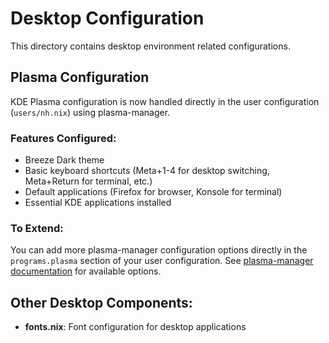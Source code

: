 # Desktop Configuration

This directory contains desktop environment related configurations.

## Plasma Configuration

KDE Plasma configuration is now handled directly in the user configuration (`users/nh.nix`) using plasma-manager.

### Features Configured:
- Breeze Dark theme
- Basic keyboard shortcuts (Meta+1-4 for desktop switching, Meta+Return for terminal, etc.)
- Default applications (Firefox for browser, Konsole for terminal)
- Essential KDE applications installed

### To Extend:
You can add more plasma-manager configuration options directly in the `programs.plasma` section of your user configuration. See [plasma-manager documentation](https://github.com/nix-community/plasma-manager) for available options.

## Other Desktop Components:
- **fonts.nix**: Font configuration for desktop applications
